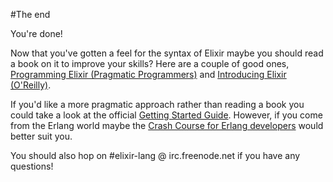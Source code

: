 #The end

You're done!

Now that you've gotten a feel for the syntax of Elixir maybe you should read a book on it to improve your skills? Here are a couple of good ones, [Programming Elixir (Pragmatic Programmers)](http://pragprog.com/book/elixir/programming-elixir) and [Introducing Elixir (O'Reilly)](http://shop.oreilly.com/product/0636920030584.do).

If you'd like a more pragmatic approach rather than reading a book you could take a look at the official [Getting Started Guide](http://elixir-lang.org/getting_started/1.html). However, if you come from the Erlang world maybe the [Crash Course for Erlang developers](http://elixir-lang.org/crash-course.html) would better suit you.

You should also hop on #elixir-lang @ irc.freenode.net if you have any questions!
